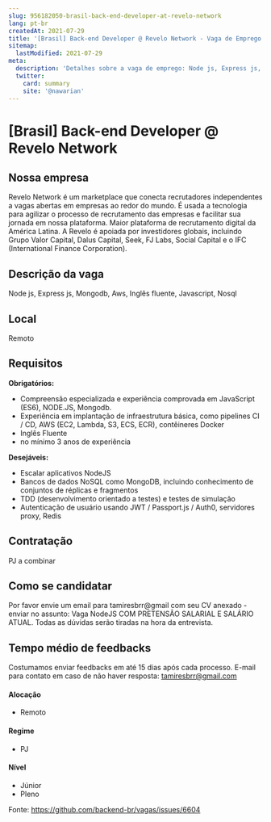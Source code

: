 ```yaml
---
slug: 956182050-brasil-back-end-developer-at-revelo-network
lang: pt-br
createdAt: 2021-07-29
title: '[Brasil] Back-end Developer @ Revelo Network - Vaga de Emprego'
sitemap:
  lastModified: 2021-07-29
meta:
  description: 'Detalhes sobre a vaga de emprego: Node js, Express js, Mongodb, Aws, Inglês fluente, Javascript, Nosql'
  twitter:
    card: summary
    site: '@nawarian'
---
```


# [Brasil] Back-end Developer @ Revelo Network


## Nossa empresa

Revelo Network é um marketplace que conecta recrutadores independentes a vagas abertas em empresas ao redor do mundo. É usada a tecnologia para agilizar o processo de recrutamento das empresas e facilitar sua jornada em nossa plataforma. Maior plataforma de recrutamento digital da América Latina. A Revelo é apoiada por investidores globais, incluindo Grupo Valor Capital, Dalus Capital, Seek, FJ Labs, Social Capital e o IFC (International Finance Corporation).

## Descrição da vaga

Node js, Express js, Mongodb, Aws, Inglês fluente, Javascript, Nosql

## Local

Remoto

## Requisitos

**Obrigatórios:**
- Compreensão especializada e experiência comprovada em JavaScript (ES6), NODE.JS, Mongodb.
- Experiência em implantação de infraestrutura básica, como pipelines CI / CD, AWS (EC2, Lambda, S3, ECS, ECR), contêineres Docker
- Inglês Fluente
- no mínimo 3 anos de experiência

**Desejáveis:**
- Escalar aplicativos NodeJS
- Bancos de dados NoSQL como MongoDB, incluindo conhecimento de conjuntos de réplicas e fragmentos
- TDD (desenvolvimento orientado a testes) e testes de simulação
- Autenticação de usuário usando JWT / Passport.js / Auth0, servidores proxy, Redis

## Contratação

PJ a combinar

## Como se candidatar

Por favor envie um email para tamiresbrr@gmail com seu CV anexado - enviar no assunto: Vaga NodeJS COM PRETENSÂO SALARIAL E SALÁRIO ATUAL. Todas as dúvidas serão tiradas na hora da entrevista.

## Tempo médio de feedbacks

Costumamos enviar feedbacks em até 15 dias após cada processo.
E-mail para contato em caso de não haver resposta: tamiresbrr@gmail.com


#### Alocação
- Remoto

#### Regime

- PJ

#### Nível
- Júnior
- Pleno





Fonte: https://github.com/backend-br/vagas/issues/6604